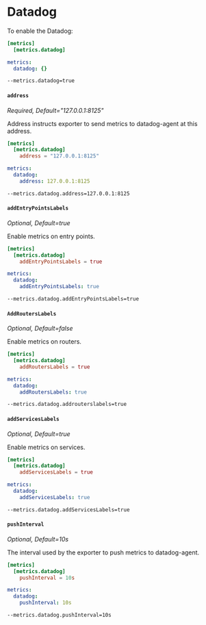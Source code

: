 # Datadog

To enable the Datadog:

```toml tab="File (TOML)"
[metrics]
  [metrics.datadog]
```

```yaml tab="File (YAML)"
metrics:
  datadog: {}
```

```bash tab="CLI"
--metrics.datadog=true
```

#### `address`

_Required, Default="127.0.0.1:8125"_

Address instructs exporter to send metrics to datadog-agent at this address.

```toml tab="File (TOML)"
[metrics]
  [metrics.datadog]
    address = "127.0.0.1:8125"
```

```yaml tab="File (YAML)"
metrics:
  datadog:
    address: 127.0.0.1:8125
```

```bash tab="CLI"
--metrics.datadog.address=127.0.0.1:8125
```

#### `addEntryPointsLabels`

_Optional, Default=true_

Enable metrics on entry points.

```toml tab="File (TOML)"
[metrics]
  [metrics.datadog]
    addEntryPointsLabels = true
```

```yaml tab="File (YAML)"
metrics:
  datadog:
    addEntryPointsLabels: true
```

```bash tab="CLI"
--metrics.datadog.addEntryPointsLabels=true
```
#### `AddRoutersLabels`

_Optional, Default=false_

Enable metrics on routers.

```toml tab="File (TOML)"
[metrics]
  [metrics.datadog]
    addRoutersLabels = true
```

```yaml tab="File (YAML)"
metrics:
  datadog:
    addRoutersLabels: true
```

```bash tab="CLI"
--metrics.datadog.addrouterslabels=true
```

#### `addServicesLabels`

_Optional, Default=true_

Enable metrics on services.

```toml tab="File (TOML)"
[metrics]
  [metrics.datadog]
    addServicesLabels = true
```

```yaml tab="File (YAML)"
metrics:
  datadog:
    addServicesLabels: true
```

```bash tab="CLI"
--metrics.datadog.addServicesLabels=true
```

#### `pushInterval`

_Optional, Default=10s_

The interval used by the exporter to push metrics to datadog-agent.

```toml tab="File (TOML)"
[metrics]
  [metrics.datadog]
    pushInterval = 10s
```

```yaml tab="File (YAML)"
metrics:
  datadog:
    pushInterval: 10s
```

```bash tab="CLI"
--metrics.datadog.pushInterval=10s
```

